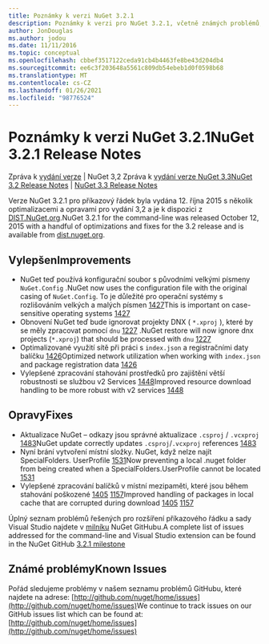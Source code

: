 ```yaml
---
title: Poznámky k verzi NuGet 3.2.1
description: Poznámky k verzi pro NuGet 3.2.1, včetně známých problémů, oprav chyb, přidaných funkcí a chcete odeslat obecnou.
author: JonDouglas
ms.author: jodou
ms.date: 11/11/2016
ms.topic: conceptual
ms.openlocfilehash: cbbef3517122ceda91cb4b4463fe8be43d204db4
ms.sourcegitcommit: ee6c3f203648a5561c809db54ebeb1d0f0598b68
ms.translationtype: MT
ms.contentlocale: cs-CZ
ms.lasthandoff: 01/26/2021
ms.locfileid: "98776524"
---
```

# <a name="nuget-321-release-notes"></a><span data-ttu-id="882fe-103">Poznámky k verzi NuGet 3.2.1</span><span class="sxs-lookup"><span data-stu-id="882fe-103">NuGet 3.2.1 Release Notes</span></span>

<span data-ttu-id="882fe-104">Zpráva k [vydání verze](../release-notes/nuget-3.2.md)  |  NuGet 3,2 Zpráva k [vydání verze NuGet 3,3](../release-notes/nuget-3.3.md)</span><span class="sxs-lookup"><span data-stu-id="882fe-104">[NuGet 3.2 Release Notes](../release-notes/nuget-3.2.md) | [NuGet 3.3 Release Notes](../release-notes/nuget-3.3.md)</span></span>

<span data-ttu-id="882fe-105">Verze NuGet 3.2.1 pro příkazový řádek byla vydána 12. října 2015 s několik optimalizacemi a opravami pro vydání 3,2 a je k dispozici z [DIST.NuGet.org](http://dist.nuget.org/index.html).</span><span class="sxs-lookup"><span data-stu-id="882fe-105">NuGet 3.2.1 for the command-line was released October 12, 2015 with a handful of optimizations and fixes for the 3.2 release and is available from [dist.nuget.org](http://dist.nuget.org/index.html).</span></span>

## <a name="improvements"></a><span data-ttu-id="882fe-106">Vylepšen</span><span class="sxs-lookup"><span data-stu-id="882fe-106">Improvements</span></span>

* <span data-ttu-id="882fe-107">NuGet teď používá konfigurační soubor s původními velkými písmeny `NuGet.Config` .</span><span class="sxs-lookup"><span data-stu-id="882fe-107">NuGet now uses the configuration file with the original casing of `NuGet.Config`.</span></span>  <span data-ttu-id="882fe-108">To je důležité pro operační systémy s rozlišováním velkých a malých písmen [1427](https://github.com/NuGet/Home/issues/1427)</span><span class="sxs-lookup"><span data-stu-id="882fe-108">This is important on case-sensitive operating systems [1427](https://github.com/NuGet/Home/issues/1427)</span></span>
* <span data-ttu-id="882fe-109">Obnovení NuGet teď bude ignorovat projekty DNX ( `*.xproj` ), které by se měly zpracovat pomocí `dnu` [1227](https://github.com/NuGet/Home/issues/1227) .</span><span class="sxs-lookup"><span data-stu-id="882fe-109">NuGet restore will now ignore dnx projects (`*.xproj`) that should be processed with `dnu` [1227](https://github.com/NuGet/Home/issues/1227)</span></span>
* <span data-ttu-id="882fe-110">Optimalizované využití sítě při práci s `index.json` a registračními daty balíčku [1426](https://github.com/NuGet/Home/issues/1426)</span><span class="sxs-lookup"><span data-stu-id="882fe-110">Optimized network utilization when working with `index.json` and package registration data [1426](https://github.com/NuGet/Home/issues/1426)</span></span>
* <span data-ttu-id="882fe-111">Vylepšené zpracování stahování prostředků pro zajištění větší robustnosti se službou v2 Services [1448](https://github.com/NuGet/Home/issues/1448)</span><span class="sxs-lookup"><span data-stu-id="882fe-111">Improved resource download handling to be more robust with v2 services [1448](https://github.com/NuGet/Home/issues/1448)</span></span>

## <a name="fixes"></a><span data-ttu-id="882fe-112">Opravy</span><span class="sxs-lookup"><span data-stu-id="882fe-112">Fixes</span></span>

* <span data-ttu-id="882fe-113">Aktualizace NuGet – odkazy jsou správné aktualizace `.csproj` / `.vcxproj` [1483](https://github.com/NuGet/Home/issues/1483)</span><span class="sxs-lookup"><span data-stu-id="882fe-113">NuGet update correctly updates `.csproj`/`.vcxproj` references [1483](https://github.com/NuGet/Home/issues/1483)</span></span>
* <span data-ttu-id="882fe-114">Nyní brání vytvoření místní složky. NuGet, když nelze najít SpecialFolders. UserProfile [1531](https://github.com/NuGet/Home/issues/1531)</span><span class="sxs-lookup"><span data-stu-id="882fe-114">Now preventing a local .nuget folder from being created when a SpecialFolders.UserProfile cannot be located [1531](https://github.com/NuGet/Home/issues/1531)</span></span>
* <span data-ttu-id="882fe-115">Vylepšené zpracování balíčků v místní mezipaměti, které jsou během stahování poškozené [1405](https://github.com/NuGet/Home/issues/1405) [1157](https://github.com/NuGet/Home/issues/1157)</span><span class="sxs-lookup"><span data-stu-id="882fe-115">Improved handling of packages in local cache that are corrupted during download [1405](https://github.com/NuGet/Home/issues/1405) [1157](https://github.com/NuGet/Home/issues/1157)</span></span>

<span data-ttu-id="882fe-116">Úplný seznam problémů řešených pro rozšíření příkazového řádku a sady Visual Studio najdete v [milníku](https://github.com/NuGet/Home/issues?q=milestone%3A3.2.1+is%3Aclosed) NuGet GitHubu.</span><span class="sxs-lookup"><span data-stu-id="882fe-116">A complete list of issues addressed for the command-line and Visual Studio extension can be found in the NuGet GitHub [3.2.1 milestone](https://github.com/NuGet/Home/issues?q=milestone%3A3.2.1+is%3Aclosed)</span></span>

## <a name="known-issues"></a><span data-ttu-id="882fe-117">Známé problémy</span><span class="sxs-lookup"><span data-stu-id="882fe-117">Known Issues</span></span>

<span data-ttu-id="882fe-118">Pořád sledujeme problémy v našem seznamu problémů GitHubu, které najdete na adrese: [http://github.com/nuget/home/issues](http://github.com/nuget/home/issues)</span><span class="sxs-lookup"><span data-stu-id="882fe-118">We continue to track issues on our GitHub issues list which can be found at: [http://github.com/nuget/home/issues](http://github.com/nuget/home/issues)</span></span>